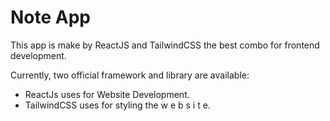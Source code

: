 # Note App

This app is make by ReactJS and TailwindCSS the best combo for frontend development.

Currently, two official framework and library are available:

- ReactJs uses for Website Development.
- TailwindCSS uses for styling the w e b s i t e.
